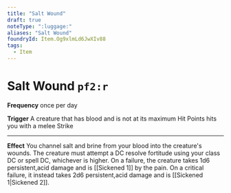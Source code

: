 ```yaml
---
title: "Salt Wound"
draft: true
noteType: ":luggage:"
aliases: "Salt Wound"
foundryId: Item.Og9xlmLd6JwXIv88
tags:
  - Item
---
```


# Salt Wound `pf2:r`

**Frequency** once per day

**Trigger** A creature that has blood and is not at its maximum Hit Points hits you with a melee Strike

* * *

**Effect** You channel salt and brine from your blood into the creature's wounds. The creature must attempt a DC resolve fortitude using your class DC or spell DC, whichever is higher. On a failure, the creature takes 1d6 persistent,acid damage and is [[Sickened 1]] by the pain. On a critical failure, it instead takes 2d6 persistent,acid damage and is [[Sickened 1|Sickened 2]].
